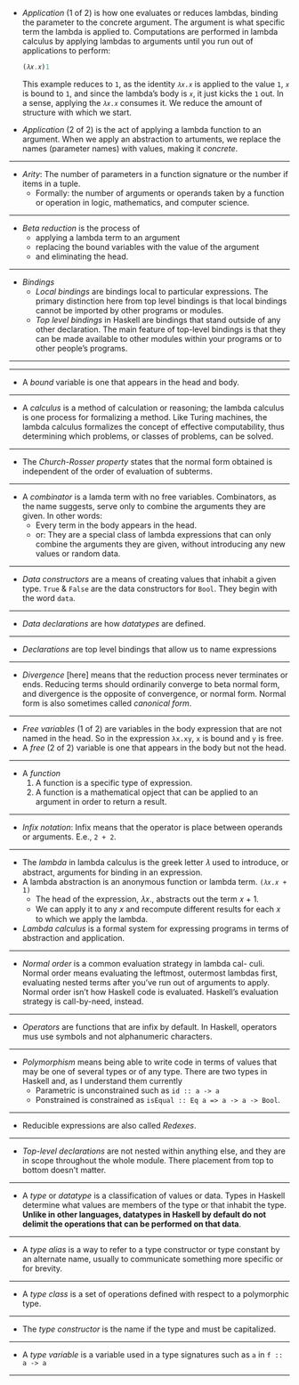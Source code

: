 - _Application_ (1 of 2) is how one evaluates or reduces lambdas, binding the parameter to the concrete argument. The argument is what specific term the lambda is applied to. Computations are performed in lambda calculus by applying lambdas to arguments until you run out of applications to perform:

  ```haskell
  (𝜆𝑥.𝑥)1
  ```

  This example reduces to `1`, as the identity `𝜆𝑥.𝑥` is applied to the value `1`, `𝑥` is bound to `1`, and since the lambda’s body is `𝑥`, it just kicks the `1` out. In a sense, applying the `𝜆𝑥.𝑥` consumes it. We reduce the amount of structure with which we start.

- _Application_ (2 of 2) is the act of applying a lambda function to an argument. When we apply an abstraction to artuments, we replace the names (parameter names) with values, making it _concrete_.

---

- _Arity_: The number of parameters in a function signature or the number if items in a tuple.
  - Formally: the number of arguments or operands taken by a function or operation in logic, mathematics, and computer science.

---

- _Beta reduction_ is the process of
  - applying a lambda term to an argument
  - replacing the bound variables with the value of the argument
  - and eliminating the head.

---

- _Bindings_
  - _Local bindings_ are bindings local to particular expressions. The primary distinction here from top level bindings is that local bindings cannot be imported by other programs or modules.
  - _Top level bindings_ in Haskell are bindings that stand outside of any other declaration. The main feature of top-level bindings is that they can be made available to other modules within your programs or to other people’s programs.

---

---

- A _bound_ variable is one that appears in the head and body.

---

- A _calculus_ is a method of calculation or reasoning; the lambda calculus is one process for formalizing a method. Like Turing machines, the lambda calculus formalizes the concept of effective computability, thus determining which problems, or classes of problems, can be solved.

---

- The _Church-Rosser property_ states that the normal form obtained is independent of the order of evaluation of subterms.

---

- A _combinator_ is a lamda term with no free variables. Combinators, as the name suggests, serve only to combine the arguments they are given. In other words:
  - Every term in the body appears in the head.
  - or: They are a special class of lambda expressions that can only combine the arguments they are given, without introducing any new values or random data.

---

- _Data constructors_ are a means of creating values that inhabit a given type. `True` & `False` are the data constructors for `Bool`. They begin with the word `data`.

---

- _Data declarations_ are how _datatypes_ are defined.

---

- _Declarations_ are top level bindings that allow us to name expressions

---

- _Divergence_ [here] means that the reduction process never terminates or ends. Reducing terms should ordinarily converge to beta normal form, and divergence is the opposite of convergence, or normal form. Normal form is also sometimes called _canonical form_.

---

- _Free variables_ (1 of 2) are variables in the body expression that are not named in the head. So in the expression `λx.xy`, `x` is bound and `y` is free.
- A _free_ (2 of 2) variable is one that appears in the body but not the head.

---

- A _function_
  1. A function is a specific type of expression.
  2. A function is a mathematical opject that can be applied to an argument in order to return a result.

---

- _Infix notation_: Infix means that the operator is place between operands or arguments. E.e., `2 + 2`.

---

- The _lambda_ in lambda calculus is the greek letter 𝜆 used to
  introduce, or abstract, arguments for binding in an expression.
- A lambda abstraction is an anonymous function or lambda term.
  `(𝜆𝑥.𝑥 + 1)`
  - The head of the expression, 𝜆𝑥., abstracts out the term 𝑥 + 1.
  - We can apply it to any 𝑥 and recompute different results for each 𝑥 to which we apply the lambda.
- _Lambda calculus_ is a formal system for expressing programs in
  terms of abstraction and application.

---

- _Normal order_ is a common evaluation strategy in lambda cal-
  culi. Normal order means evaluating the leftmost, outermost
  lambdas first, evaluating nested terms after you’ve run out of
  arguments to apply. Normal order isn’t how Haskell code is
  evaluated. Haskell’s evaluation strategy is call-by-need, instead.

---

- _Operators_ are functions that are infix by default. In Haskell, operators mus use symbols and not alphanumeric characters.

---

- _Polymorphism_ means being able to write code in terms of values
  that may be one of several types or of any type. There are two types in Haskell and, as I understand them currently
  - Parametric is unconstrained such as `id :: a -> a`
  - Ponstrained is constrained as `isEqual :: Eq a => a -> a -> Bool`.

---

- Reducible expressions are also called _Redexes_.

---

- _Top-level declarations_ are not nested within anything else, and they are in scope throughout the whole module. There placement from top to bottom doesn't matter.

---

- A _type_ or _datatype_ is a classification of values or data. Types in Haskell determine what values are members of the type or that inhabit the type. **Unlike in other languages, datatypes in Haskell by default do not delimit the operations that can be performed on that data**.

---

- A _type alias_ is a way to refer to a type constructor or type constant by an alternate name, usually to communicate something more specific or for brevity.

---

- A _type class_ is a set of operations defined with respect to a polymorphic type.

---

- The _type constructor_ is the name if the type and must be capitalized.

---

- A _type variable_ is a variable used in a type signatures such as `a` in `f :: a -> a`

---
